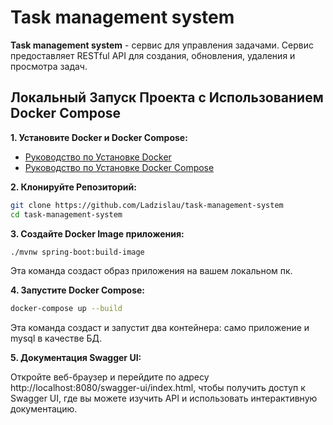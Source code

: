 # Task management system

**Task management system** - сервис для управления задачами. Сервис предоставляет RESTful API для создания, обновления, удаления и просмотра задач.

## Локальный Запуск Проекта с Использованием Docker Compose

**1. Установите Docker и Docker Compose:**
- [Руководство по Установке Docker](https://docs.docker.com/get-docker/)
- [Руководство по Установке Docker Compose](https://docs.docker.com/compose/install/)


**2. Клонируйте Репозиторий:**
   ```bash
   git clone https://github.com/Ladzislau/task-management-system
   cd task-management-system
   ```

**3. Создайте Docker Image приложения:**

   ```bash
./mvnw spring-boot:build-image
   ```
Эта команда создаст образ приложения на вашем локальном пк.

**4. Запустите Docker Compose:**
    
   ```bash
docker-compose up --build
   ```
   Эта команда создаст и запустит два контейнера: само приложение и mysql в качестве БД.


**5. Документация Swagger UI:**

 Откройте веб-браузер и перейдите по адресу http://localhost:8080/swagger-ui/index.html, чтобы получить доступ к Swagger UI, где вы можете изучить API и использовать интерактивную документацию.
